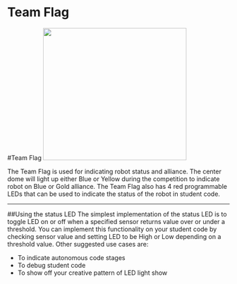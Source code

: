 Team Flag
========

#Team Flag
<img src="/uploads/default/original/1X/629ff7823befd8ebc3753d8bb03967c45364ba7e.jpg" width="325" height="300">

The Team Flag is used for indicating robot status and alliance. The center dome will light up either Blue or Yellow during the competition to indicate robot on Blue or Gold alliance. The Team Flag also has 4 red programmable LEDs that can be used to indicate the status of the robot in student code.

---
##Using the status LED
The simplest implementation of the status LED is to toggle LED on or off when a specified sensor returns value over or under a threshold. You can implement this functionality on your student code by checking sensor value and setting LED to be High or Low depending on a threshold value. Other suggested use cases are:

* To indicate autonomous code stages
* To debug student code
* To show off your creative pattern of LED light show